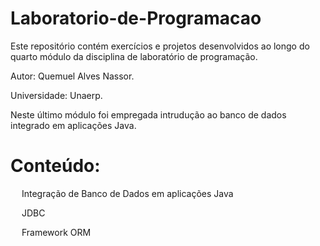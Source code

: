 # Laboratorio-de-Programacao
Este repositório contém exercícios e projetos desenvolvidos ao longo do quarto módulo da disciplina de laboratório de programação.

Autor: Quemuel Alves Nassor.

Universidade: Unaerp.

Neste último módulo foi empregada intrudução ao banco de dados integrado em aplicações Java.

# Conteúdo:
<p>&emsp; Integração de Banco de Dados em aplicações Java<p>
<p>&emsp; JDBC<p>
<p>&emsp; Framework ORM<p>
